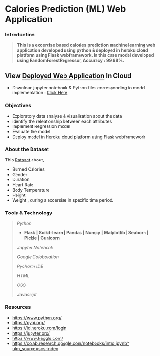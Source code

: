 
# Calories Prediction (ML) Web Application

### Introduction

> **This is a excercise based calories prediction machine learning web application developed using python & deployed in heroku cloud platform using Flask webframework. In this case model developed using RandomForestRegressor, Accuracy : 99.68%.**

## View [Deployed Web Application](https://calories-prediction-ml-webapp.herokuapp.com/) In Cloud

- Download jupyter notebook & Python files corresponding to model implementation : [Click Here](https://github.com/Nsadaa/Calories-Prediction-ML-Web-Application-/blob/main/Model%20Files/Model%20Files.rar?raw=true)

### Objectives

- Exploratory data analyse & visualization about the data
- identify the releationship between each attributes
- Implement Regression model
- Evaluate the model
- Deploy model in Heroku cloud platform using Flask webframework

### About the Dataset

This [Dataset](https://www.kaggle.com/fmendes/fmendesdat263xdemos) about,
- Burned Calories
- Gender
- Duration
- Heart Rate
- Body Temperature
- Height
- Weight , during a excersise in specific time period.

### Tools & Technology

> *Python*
> - **Flask | Scikit-learn | Pandas | Numpy | Matplotlib | Seaborn | Pickle | Gunicorn**
>
>*Jupyter Notebook*
>
>*Google Coloboration*
>
> *Pycharm IDE*
>
>*HTML*
>
>*CSS*
>
>*Javascipt*
>
### Resources

- https://www.python.org/
- https://pypi.org/
- https://id.heroku.com/login
- https://jupyter.org/
- https://www.kaggle.com/
- https://colab.research.google.com/notebooks/intro.ipynb?utm_source=scs-index
